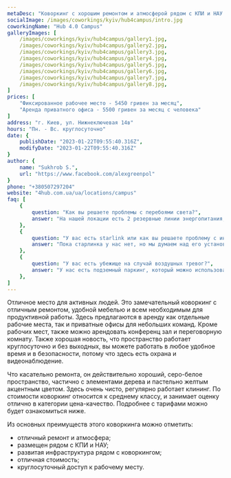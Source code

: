 ```yaml
---
metaDesc: "Коворкинг с хорошим ремонтом и атмосферой рядом с КПИ и НАУ. Здаются в аренду как отдельные рабочие места, так и смарт офисы для небольших команд."
socialImage: /images/coworkings/kyiv/hub4campus/intro.jpg
coworkingName: "Hub 4.0 Campus"
galleryImages: [
	/images/coworkings/kyiv/hub4campus/gallery1.jpg,
	/images/coworkings/kyiv/hub4campus/gallery2.jpg,
	/images/coworkings/kyiv/hub4campus/gallery3.jpg,
	/images/coworkings/kyiv/hub4campus/gallery4.jpg,
	/images/coworkings/kyiv/hub4campus/gallery5.jpg,
	/images/coworkings/kyiv/hub4campus/gallery6.jpg,
	/images/coworkings/kyiv/hub4campus/gallery7.jpg,
	/images/coworkings/kyiv/hub4campus/gallery8.jpg,
]
prices: [
	"Фиксированное рабочее место - 5450 гривен за месяц",
	"Аренда приватного офиса - 5500 гривен за месяц с человека"
]
address: "г. Киев, ул. Нижнеключевая 14в"
hours: "Пн. - Вс. круглосуточно"
date: {
	publishDate: "2023-01-22T09:55:40.316Z",
	modifyDate: "2023-01-22T09:55:40.316Z"
}
author: {
	name: "Sukhrob S.",
	url: "https://www.facebook.com/alexgreenpol"
}
phone: "+380507297204"
website: "4hub.com.ua/ua/locations/campus"
faq: [
	{
		question: "Как вы решаете проблемы с перебоями света?", 
		answer: "На нашей локации есть 2 резервные линии энергопитания, пока проблем с электричество у нас не возникало, но вопрос генератора сейчас решается."
	},
	{
		question: "У вас есть starlink или как вы решаете проблему с интернетом?", 
		answer: "Пока старлинка у нас нет, но мы думаем над его установкой."
	},
	{
		question: "У вас есть убежище на случай воздушных тревог?", 
		answer: "У нас есть подземный паркинг, который можно использовать как убежище."
	},
]
---
```


Отличное место для активных людей. Это замечательный коворкинг с отличным ремонтом, удобной мебелью и всем необходимым для продуктивной работы. Здесь предлагаются в аренду как отдельные рабочие места, так и приватные офисы для небольших команд. Кроме рабочих мест, также можно арендовать конференц зал и переговорную комнату. Также хорошая новость, что пространство работает круглосуточно и без выходных, вы можете работать в любое удобное время и в безопасности, потому что здесь есть охрана и видеонаблюдение.

Что касательно ремонта, он действительно хороший, серо-белое пространство, частично с элементами дерева и пастельно желтым акцентным цветом. Здесь очень чисто, регулярно работает клининг. По стоимости коворкинг относится к среднему классу, и занимает оценку отлично в категории цена-качество. Подробнее с тарифами можно будет ознакомиться ниже.

Из основных преимуществ этого коворкинга можно отметить:

-   отличный ремонт и атмосфера;
-   размещен рядом с КПИ и НАУ;
-   развитая инфраструктура рядом с коворкингом;
-   отличная стоимость;
-   круглосуточный доступ к рабочему месту.
